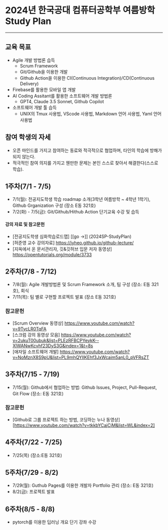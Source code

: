# 2024년 한국공대 컴퓨터공학부 여름방학 Study Plan
---
## 교육 목표
  * Agile 개발 방법론 습득
    * Scrum Framework
    * Git/Github을 이용한 개발
    * Github Action을 이용한 CI(Continuous Integration)/CD(Continuous Delivery)
  * Firebase를 활용한 모바일 앱 개발
  * AI Coding Assitant를 활용한 소프트웨어 개발 방법론
    * GPT4, Claude 3.5 Sonnet, Github Copilot
  * 소프트웨어 개발 툴 습득
    * UNIX의 Tmux 사용법, VScode 사용법, Markdown 언어 사용법, Yaml 언어 사용법
   
## 참여 학생의 자세
 * 오픈 마인드를 가지고 참여하는 동료와 적극적으로 협업하며, 타인의 학습에 방해가 되지 않는다.
 * 적극적인 참여 의지를 가지고 웬만한 문제는 본인 스스로 찾아서 해결한다(스스로 학습).
      
## 1주차(7/1 - 7/5)
 * 7/1(월): 전공지도학생 학습 roadmap 소개(3학년 여름방학 ~ 4학년 1학기), Github Grganization 구성 (장소 E동 321호)
 * 7/2(화) - 7/5(금): Git/Github/Hithub Action 단기교육 수강 및 습득
   
#### 강의 자료 및 참고문헌
 * [전공지도학생 심화학습로드맵] [[go ->]] (2024SP-StudyPlan)
 * [허준영 교수 강의자료] https://jyheo.github.io/github-lecture/
 * [지옥에서 온 문서관리자, 깃&깃허브 입문 저자 동영상] https://opentutorials.org/module/3733

## 2주차(7/8 - 7/12)
 * 7/8(월): Agile 개발방법론 및 Scrum Framework 소개, 팀 구성 (장소: E동 321호), 회식
 * 7/11(목): 팀 별로 구현할 프로젝트 발표 (장소 E동 321호)

### 참고문헌
 * [Scrum Overview 동영상] https://www.youtube.com/watch?v=9TycLR0TqFA
 * [스크럼 강의 동영상 모음] https://www.youtube.com/watch?v=2ukuT00ubuk&list=PLEzRFBCPYeykK--XlWANwKcvhf23DyS3G&index=1&t=8s
 * [애자일 소프트웨어 개발] https://www.youtube.com/watch?v=NoMznX8S9pU&list=PL9mhQYIlKEhf3JxWcaim5anL0_pVFRsZT
   
## 3주차(7/15 - 7/19)
 * 7/15(월): Github에서 협업하는 방법: Github Issues, Project, Pull-Request, Git Flow (장소: E동 321호)

### 참고문헌
 * [Github로 그룹 프로젝트 하는 방법, 코딩하는 누나 동영상] [https://www.youtube.com/watch?v=tkkbYCajCjM&list=WL&index=2]
   
## 4주차(7/22 - 7/25)
 * 7/25(목) (장소:E동 321호)

## 5주차(7/29 - 8/2)
 * 7/29(월): Guthub Pages를 이용한 개발자 Portfolio 관리 (장소: E동 321호)
 * 8/2(금): 프로젝트 발표

## 6주차(8/5 - 8/8)
 * pytorch를 이용한 딥러닝 개요 단기 강좌 수강
